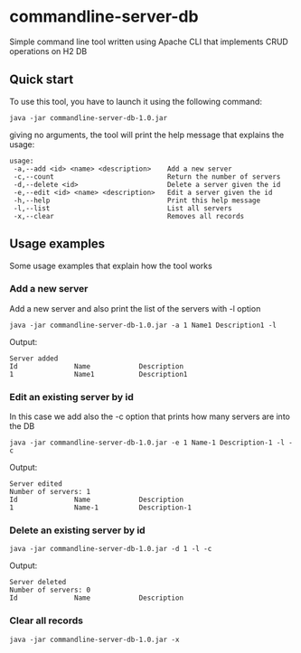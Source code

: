 # commandline-server-db
Simple command line tool written using Apache CLI that implements CRUD operations on H2 DB

## Quick start
To use this tool, you have to launch it using the following command:
```
java -jar commandline-server-db-1.0.jar
```

giving no arguments, the tool will print the help message that explains the usage:

```
usage:
 -a,--add <id> <name> <description>    Add a new server
 -c,--count                            Return the number of servers
 -d,--delete <id>                      Delete a server given the id
 -e,--edit <id> <name> <description>   Edit a server given the id
 -h,--help                             Print this help message
 -l,--list                             List all servers
 -x,--clear                            Removes all records
 ```
 
## Usage examples
Some usage examples that explain how the tool works

### Add a new server
Add a new server and also print the list of the servers with -l option
```
java -jar commandline-server-db-1.0.jar -a 1 Name1 Description1 -l
```
Output:
```
Server added
Id              Name            Description
1               Name1           Description1
```

### Edit an existing server by id
In this case we add also the -c option that prints how many servers are into the DB
```
java -jar commandline-server-db-1.0.jar -e 1 Name-1 Description-1 -l -c
```
Output:
```
Server edited
Number of servers: 1
Id              Name            Description
1               Name-1          Description-1
```

### Delete an existing server by id
```
java -jar commandline-server-db-1.0.jar -d 1 -l -c
```
Output:
```
Server deleted
Number of servers: 0
Id              Name            Description
```

### Clear all records
```
java -jar commandline-server-db-1.0.jar -x
```


